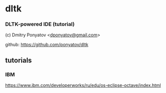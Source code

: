 # dltk
### DLTK-powered IDE (tutorial)

(c) Dmitry Ponyatov <<dponyatov@gmail.com>>

github: https://github.com/ponyatov/dltk

## tutorials

### IBM 

https://www.ibm.com/developerworks/ru/edu/os-eclipse-octave/index.html

